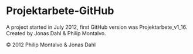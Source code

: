 Projektarbete-GitHub
====================

A project started in July 2012, first GitHub version was Projektarbete_v1_16. Created by Jonas Dahl & Philip Montalvo.


© 2012 Philip Montalvo & Jonas Dahl